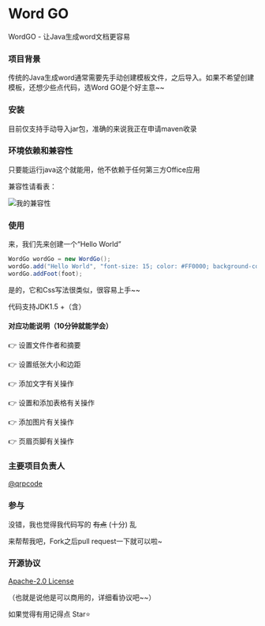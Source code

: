 # Word GO
WordGO - 让Java生成word文档更容易

### 项目背景

传统的Java生成word通常需要先手动创建模板文件，之后导入。如果不希望创建模板，还想少些点代码，选Word GO是个好主意~~

### 安装

目前仅支持手动导入jar包，准确的来说我正在申请maven收录

### 环境依赖和兼容性

只要能运行java这个就能用，他不依赖于任何第三方Office应用

兼容性请看表：

![我的兼容性](D:\hello\wordgo\README.assets\我的兼容性.png)

### 使用

来，我们先来创建一个“Hello World”

```java
WordGo wordGo = new WordGo();
wordGo.add("Hello World", "font-size: 15; color: #FF0000; background-color: blue;");
wordGo.addFoot(foot);
```

是的，它和Css写法很类似，很容易上手~~

代码支持JDK1.5 +（含）

#### 对应功能说明（10分钟就能学会）

👉 设置文件作者和摘要

👉 设置纸张大小和边距

👉 添加文字有关操作

👉 设置和添加表格有关操作

👉 添加图片有关操作

👉 页眉页脚有关操作

### 主要项目负责人

[@qrpcode](https://github.com/qrpcode)

### 参与

没错，我也觉得我代码写的 ~~有点~~ (十分) 乱

来帮帮我吧，Fork之后pull request一下就可以啦~

### 开源协议

[Apache-2.0 License](https://github.com/qrpcode/wordgo/blob/master/LICENSE)

（也就是说他是可以商用的，详细看协议吧~~）



如果觉得有用记得点 Star⭐